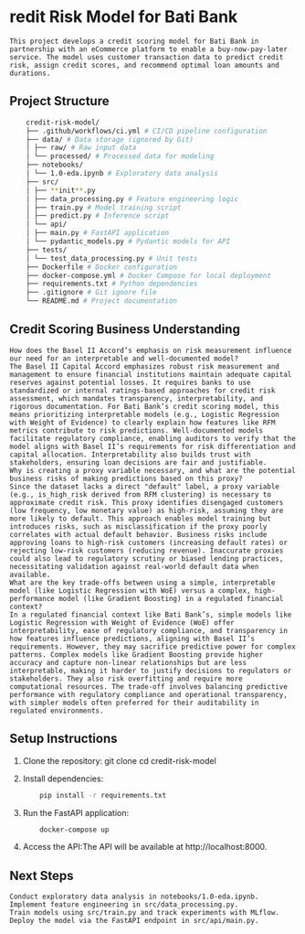 # redit Risk Model for Bati Bank

    This project develops a credit scoring model for Bati Bank in partnership with an eCommerce platform to enable a buy-now-pay-later service. The model uses customer transaction data to predict credit risk, assign credit scores, and recommend optimal loan amounts and durations.

## Project Structure

```bash
    credit-risk-model/
    ├── .github/workflows/ci.yml # CI/CD pipeline configuration
    ├── data/ # Data storage (ignored by Git)
    │ ├── raw/ # Raw input data
    │ └── processed/ # Processed data for modeling
    ├── notebooks/
    │ └── 1.0-eda.ipynb # Exploratory data analysis
    ├── src/
    │ ├── **init**.py
    │ ├── data_processing.py # Feature engineering logic
    │ ├── train.py # Model training script
    │ ├── predict.py # Inference script
    │ └── api/
    │ ├── main.py # FastAPI application
    │ └── pydantic_models.py # Pydantic models for API
    ├── tests/
    │ └── test_data_processing.py # Unit tests
    ├── Dockerfile # Docker configuration
    ├── docker-compose.yml # Docker Compose for local deployment
    ├── requirements.txt # Python dependencies
    ├── .gitignore # Git ignore file
    └── README.md # Project documentation
```

## Credit Scoring Business Understanding

    How does the Basel II Accord’s emphasis on risk measurement influence our need for an interpretable and well-documented model?
    The Basel II Capital Accord emphasizes robust risk measurement and management to ensure financial institutions maintain adequate capital reserves against potential losses. It requires banks to use standardized or internal ratings-based approaches for credit risk assessment, which mandates transparency, interpretability, and rigorous documentation. For Bati Bank’s credit scoring model, this means prioritizing interpretable models (e.g., Logistic Regression with Weight of Evidence) to clearly explain how features like RFM metrics contribute to risk predictions. Well-documented models facilitate regulatory compliance, enabling auditors to verify that the model aligns with Basel II’s requirements for risk differentiation and capital allocation. Interpretability also builds trust with stakeholders, ensuring loan decisions are fair and justifiable.
    Why is creating a proxy variable necessary, and what are the potential business risks of making predictions based on this proxy?
    Since the dataset lacks a direct "default" label, a proxy variable (e.g., is_high_risk derived from RFM clustering) is necessary to approximate credit risk. This proxy identifies disengaged customers (low frequency, low monetary value) as high-risk, assuming they are more likely to default. This approach enables model training but introduces risks, such as misclassification if the proxy poorly correlates with actual default behavior. Business risks include approving loans to high-risk customers (increasing default rates) or rejecting low-risk customers (reducing revenue). Inaccurate proxies could also lead to regulatory scrutiny or biased lending practices, necessitating validation against real-world default data when available.
    What are the key trade-offs between using a simple, interpretable model (like Logistic Regression with WoE) versus a complex, high-performance model (like Gradient Boosting) in a regulated financial context?
    In a regulated financial context like Bati Bank’s, simple models like Logistic Regression with Weight of Evidence (WoE) offer interpretability, ease of regulatory compliance, and transparency in how features influence predictions, aligning with Basel II’s requirements. However, they may sacrifice predictive power for complex patterns. Complex models like Gradient Boosting provide higher accuracy and capture non-linear relationships but are less interpretable, making it harder to justify decisions to regulators or stakeholders. They also risk overfitting and require more computational resources. The trade-off involves balancing predictive performance with regulatory compliance and operational transparency, with simpler models often preferred for their auditability in regulated environments.

## Setup Instructions

1. Clone the repository:
   git clone <repository-url>
   cd credit-risk-model

2. Install dependencies:
   ```bash
       pip install -r requirements.txt
   ```
3. Run the FastAPI application:
   ```bash
       docker-compose up
   ```
4. Access the API:The API will be available at http://localhost:8000.

## Next Steps

    Conduct exploratory data analysis in notebooks/1.0-eda.ipynb.
    Implement feature engineering in src/data_processing.py.
    Train models using src/train.py and track experiments with MLflow.
    Deploy the model via the FastAPI endpoint in src/api/main.py.
